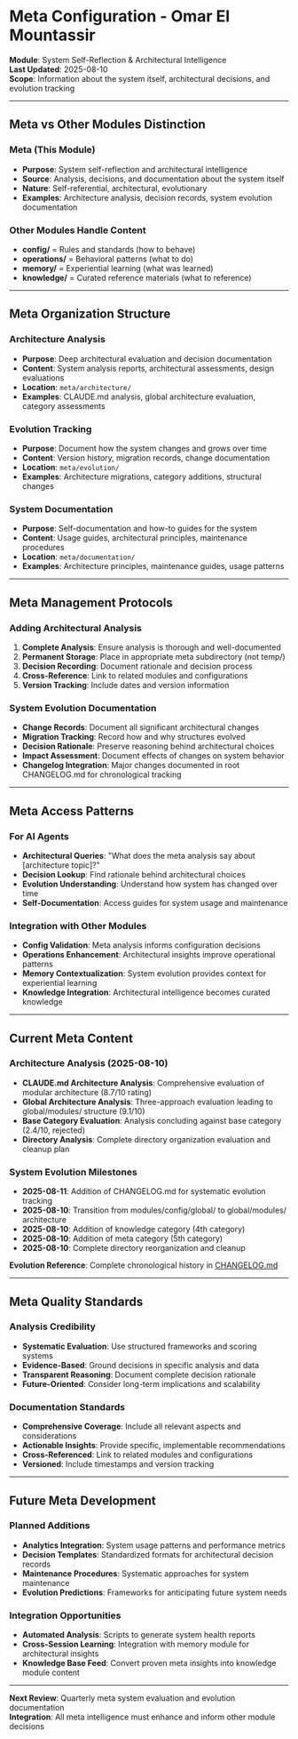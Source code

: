 # Meta Configuration - Omar El Mountassir

**Module**: System Self-Reflection & Architectural Intelligence  
**Last Updated**: 2025-08-10  
**Scope**: Information about the system itself, architectural decisions, and evolution tracking  

---

## Meta vs Other Modules Distinction

### Meta (This Module)
- **Purpose**: System self-reflection and architectural intelligence
- **Source**: Analysis, decisions, and documentation about the system itself
- **Nature**: Self-referential, architectural, evolutionary
- **Examples**: Architecture analysis, decision records, system evolution documentation

### Other Modules Handle Content
- **config/** = Rules and standards (how to behave)
- **operations/** = Behavioral patterns (what to do)
- **memory/** = Experiential learning (what was learned)
- **knowledge/** = Curated reference materials (what to reference)

---

## Meta Organization Structure

### Architecture Analysis
- **Purpose**: Deep architectural evaluation and decision documentation
- **Content**: System analysis reports, architectural assessments, design evaluations
- **Location**: `meta/architecture/`
- **Examples**: CLAUDE.md analysis, global architecture evaluation, category assessments

### Evolution Tracking  
- **Purpose**: Document how the system changes and grows over time
- **Content**: Version history, migration records, change documentation
- **Location**: `meta/evolution/`
- **Examples**: Architecture migrations, category additions, structural changes

### System Documentation
- **Purpose**: Self-documentation and how-to guides for the system
- **Content**: Usage guides, architectural principles, maintenance procedures
- **Location**: `meta/documentation/`
- **Examples**: Architecture principles, maintenance guides, usage patterns

---

## Meta Management Protocols

### Adding Architectural Analysis
1. **Complete Analysis**: Ensure analysis is thorough and well-documented
2. **Permanent Storage**: Place in appropriate meta subdirectory (not temp/)
3. **Decision Recording**: Document rationale and decision process
4. **Cross-Reference**: Link to related modules and configurations
5. **Version Tracking**: Include dates and version information

### System Evolution Documentation
- **Change Records**: Document all significant architectural changes
- **Migration Tracking**: Record how and why structures evolved
- **Decision Rationale**: Preserve reasoning behind architectural choices
- **Impact Assessment**: Document effects of changes on system behavior
- **Changelog Integration**: Major changes documented in root CHANGELOG.md for chronological tracking

---

## Meta Access Patterns

### For AI Agents
- **Architectural Queries**: "What does the meta analysis say about [architecture topic]?"
- **Decision Lookup**: Find rationale behind architectural choices
- **Evolution Understanding**: Understand how system has changed over time
- **Self-Documentation**: Access guides for system usage and maintenance

### Integration with Other Modules
- **Config Validation**: Meta analysis informs configuration decisions
- **Operations Enhancement**: Architectural insights improve operational patterns
- **Memory Contextualization**: System evolution provides context for experiential learning
- **Knowledge Integration**: Architectural intelligence becomes curated knowledge

---

## Current Meta Content

### Architecture Analysis (2025-08-10)
- **CLAUDE.md Architecture Analysis**: Comprehensive evaluation of modular architecture (8.7/10 rating)
- **Global Architecture Analysis**: Three-approach evaluation leading to global/modules/ structure (9.1/10)
- **Base Category Evaluation**: Analysis concluding against base category (2.4/10, rejected)
- **Directory Analysis**: Complete directory organization evaluation and cleanup plan

### System Evolution Milestones
- **2025-08-11**: Addition of CHANGELOG.md for systematic evolution tracking
- **2025-08-10**: Transition from modules/config/global/ to global/modules/ architecture
- **2025-08-10**: Addition of knowledge category (4th category)
- **2025-08-10**: Addition of meta category (5th category) 
- **2025-08-10**: Complete directory reorganization and cleanup

**Evolution Reference**: Complete chronological history in [CHANGELOG.md](../../../CHANGELOG.md)

---

## Meta Quality Standards

### Analysis Credibility
- **Systematic Evaluation**: Use structured frameworks and scoring systems
- **Evidence-Based**: Ground decisions in specific analysis and data
- **Transparent Reasoning**: Document complete decision rationale
- **Future-Oriented**: Consider long-term implications and scalability

### Documentation Standards
- **Comprehensive Coverage**: Include all relevant aspects and considerations
- **Actionable Insights**: Provide specific, implementable recommendations
- **Cross-Referenced**: Link to related modules and configurations
- **Versioned**: Include timestamps and version tracking

---

## Future Meta Development

### Planned Additions
- **Analytics Integration**: System usage patterns and performance metrics
- **Decision Templates**: Standardized formats for architectural decision records
- **Maintenance Procedures**: Systematic approaches for system maintenance
- **Evolution Predictions**: Frameworks for anticipating future system needs

### Integration Opportunities
- **Automated Analysis**: Scripts to generate system health reports
- **Cross-Session Learning**: Integration with memory module for architectural insights
- **Knowledge Base Feed**: Convert proven meta insights into knowledge module content

---

**Next Review**: Quarterly meta system evaluation and evolution documentation  
**Integration**: All meta intelligence must enhance and inform other module decisions